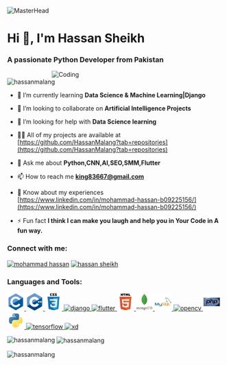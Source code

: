 ![MasterHead](https://static.wixstatic.com/media/5cfe14_30977ca5f4d04cc2a8977a980baf19a9~mv2.gif)

<h1 align="left">Hi 👋, I'm Hassan Sheikh</h1>
<h3 align="left">A passionate Python Developer from Pakistan</h3>
<img align="right" alt="Coding" width="400" src="https://process.filestackapi.com/cache=expiry:max/resize=width:1050/efbSR18hT5uRKuo0zoMA">
<p align="left"> <img src="https://komarev.com/ghpvc/?username=hassanmalang&label=Profile%20views&color=0e75b6&style=flat" alt="hassanmalang" /> </p>

- 🌱 I’m currently learning **Data Science & Machine Learning|Django**

- 👯 I’m looking to collaborate on **Artificial Intelligence Projects**

- 🤝 I’m looking for help with **Data Science learning**

- 👨‍💻 All of my projects are available at [https://github.com/HassanMalang?tab=repositories](https://github.com/HassanMalang?tab=repositories)

- 💬 Ask me about **Python,CNN,AI,SEO,SMM,Flutter**

- 📫 How to reach me **king83667@gmail.com**

- 📄 Know about my experiences [https://www.linkedin.com/in/mohammad-hassan-b09225156/](https://www.linkedin.com/in/mohammad-hassan-b09225156/)

- ⚡ Fun fact **I think I can make you laugh and help you in Your Code in A fun way.**

<h3 align="left">Connect with me:</h3>
<p align="left">
<a href="https://linkedin.com/in/mohammad hassan" target="blank"><img align="center" src="https://raw.githubusercontent.com/rahuldkjain/github-profile-readme-generator/master/src/images/icons/Social/linked-in-alt.svg" alt="mohammad hassan" height="30" width="40" /></a>
<a href="https://fb.com/hassan sheikh" target="blank"><img align="center" src="https://raw.githubusercontent.com/rahuldkjain/github-profile-readme-generator/master/src/images/icons/Social/facebook.svg" alt="hassan sheikh" height="30" width="40" /></a>
</p>

<h3 align="left">Languages and Tools:</h3>
<p align="left"> <a href="https://www.cprogramming.com/" target="_blank" rel="noreferrer"> <img src="https://raw.githubusercontent.com/devicons/devicon/master/icons/c/c-original.svg" alt="c" width="40" height="40"/> </a> <a href="https://www.w3schools.com/cpp/" target="_blank" rel="noreferrer"> <img src="https://raw.githubusercontent.com/devicons/devicon/master/icons/cplusplus/cplusplus-original.svg" alt="cplusplus" width="40" height="40"/> </a> <a href="https://www.w3schools.com/css/" target="_blank" rel="noreferrer"> <img src="https://raw.githubusercontent.com/devicons/devicon/master/icons/css3/css3-original-wordmark.svg" alt="css3" width="40" height="40"/> </a> <a href="https://www.djangoproject.com/" target="_blank" rel="noreferrer"> <img src="https://cdn.worldvectorlogo.com/logos/django.svg" alt="django" width="40" height="40"/> </a> <a href="https://flutter.dev" target="_blank" rel="noreferrer"> <img src="https://www.vectorlogo.zone/logos/flutterio/flutterio-icon.svg" alt="flutter" width="40" height="40"/> </a> <a href="https://www.w3.org/html/" target="_blank" rel="noreferrer"> <img src="https://raw.githubusercontent.com/devicons/devicon/master/icons/html5/html5-original-wordmark.svg" alt="html5" width="40" height="40"/> </a> <a href="https://www.mongodb.com/" target="_blank" rel="noreferrer"> <img src="https://raw.githubusercontent.com/devicons/devicon/master/icons/mongodb/mongodb-original-wordmark.svg" alt="mongodb" width="40" height="40"/> </a> <a href="https://www.mysql.com/" target="_blank" rel="noreferrer"> <img src="https://raw.githubusercontent.com/devicons/devicon/master/icons/mysql/mysql-original-wordmark.svg" alt="mysql" width="40" height="40"/> </a> <a href="https://opencv.org/" target="_blank" rel="noreferrer"> <img src="https://www.vectorlogo.zone/logos/opencv/opencv-icon.svg" alt="opencv" width="40" height="40"/> </a> <a href="https://www.php.net" target="_blank" rel="noreferrer"> <img src="https://raw.githubusercontent.com/devicons/devicon/master/icons/php/php-original.svg" alt="php" width="40" height="40"/> </a> <a href="https://www.python.org" target="_blank" rel="noreferrer"> <img src="https://raw.githubusercontent.com/devicons/devicon/master/icons/python/python-original.svg" alt="python" width="40" height="40"/> </a> <a href="https://www.tensorflow.org" target="_blank" rel="noreferrer"> <img src="https://www.vectorlogo.zone/logos/tensorflow/tensorflow-icon.svg" alt="tensorflow" width="40" height="40"/> </a> <a href="https://www.adobe.com/products/xd.html" target="_blank" rel="noreferrer"> <img src="https://cdn.worldvectorlogo.com/logos/adobe-xd.svg" alt="xd" width="40" height="40"/> </a> </p>

<p><img align="left" src="https://github-readme-stats.vercel.app/api/top-langs?username=hassanmalang&show_icons=true&locale=en&layout=compact" alt="hassanmalang" /></p>

<p>&nbsp;<img align="center" src="https://github-readme-stats.vercel.app/api?username=hassanmalang&show_icons=true&locale=en" alt="hassanmalang" /></p>

<p><img align="center" src="https://github-readme-streak-stats.herokuapp.com/?user=hassanmalang&" alt="hassanmalang" /></p>


<!---
HassanMalang/HassanMalang is a ✨ special ✨ repository because its `README.md` (this file) appears on your GitHub profile.
You can click the Preview link to take a look at your changes.
--->
